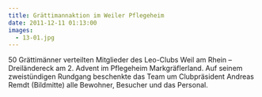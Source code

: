 ```yaml
---
title: Grättimannaktion im Weiler Pflegeheim
date: 2011-12-11 01:13:00
images:
  - 13-01.jpg
---
```


50 Grättimänner verteilten Mitglieder des Leo-Clubs Weil am Rhein – Dreiländereck am 2. Advent im Pflegeheim Markgräflerland. Auf seinem zweistündigen Rundgang beschenkte das Team um Clubpräsident Andreas Remdt (Bildmitte) alle Bewohner, Besucher und das Personal.
